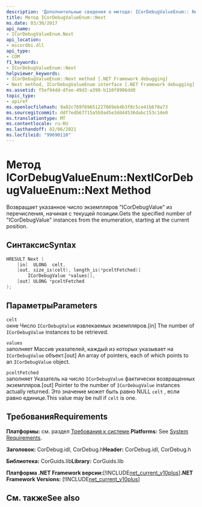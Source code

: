 ```yaml
---
description: 'Дополнительные сведения о методе: ICorDebugValueEnum:: Next'
title: Метод ICorDebugValueEnum::Next
ms.date: 03/30/2017
api_name:
- ICorDebugValueEnum.Next
api_location:
- mscordbi.dll
api_type:
- COM
f1_keywords:
- ICorDebugValueEnum::Next
helpviewer_keywords:
- ICorDebugValueEnum::Next method [.NET Framework debugging]
- Next method, ICorDebugValueEnum interface [.NET Framework debugging]
ms.assetid: f5ef94dd-dfee-49d3-a398-b110f8906dd8
topic_type:
- apiref
ms.openlocfilehash: 9a02c769f69651227669eb4b3f8c5ce41b670a73
ms.sourcegitcommit: ddf7edb67715a5b9a45e3dd44536dabc153c1de0
ms.translationtype: MT
ms.contentlocale: ru-RU
ms.lasthandoff: 02/06/2021
ms.locfileid: "99690110"
---
```

# <a name="icordebugvalueenumnext-method"></a><span data-ttu-id="b26d1-103">Метод ICorDebugValueEnum::Next</span><span class="sxs-lookup"><span data-stu-id="b26d1-103">ICorDebugValueEnum::Next Method</span></span>

<span data-ttu-id="b26d1-104">Возвращает указанное число экземпляров "ICorDebugValue" из перечисления, начиная с текущей позиции.</span><span class="sxs-lookup"><span data-stu-id="b26d1-104">Gets the specified number of "ICorDebugValue" instances from the enumeration, starting at the current position.</span></span>  
  
## <a name="syntax"></a><span data-ttu-id="b26d1-105">Синтаксис</span><span class="sxs-lookup"><span data-stu-id="b26d1-105">Syntax</span></span>  
  
```cpp  
HRESULT Next (  
    [in]  ULONG  celt,  
    [out, size_is(celt), length_is(*pceltFetched)]  
        ICorDebugValue *values[],  
    [out] ULONG *pceltFetched  
);  
```  
  
## <a name="parameters"></a><span data-ttu-id="b26d1-106">Параметры</span><span class="sxs-lookup"><span data-stu-id="b26d1-106">Parameters</span></span>  

 `celt`  
 <span data-ttu-id="b26d1-107">окне Число `ICorDebugValue` извлекаемых экземпляров.</span><span class="sxs-lookup"><span data-stu-id="b26d1-107">[in] The number of `ICorDebugValue` instances to be retrieved.</span></span>  
  
 `values`  
 <span data-ttu-id="b26d1-108">заполняет Массив указателей, каждый из которых указывает на `ICorDebugValue` объект.</span><span class="sxs-lookup"><span data-stu-id="b26d1-108">[out] An array of pointers, each of which points to an `ICorDebugValue` object.</span></span>  
  
 `pceltFetched`  
 <span data-ttu-id="b26d1-109">заполняет Указатель на число `ICorDebugValue` фактически возвращенных экземпляров.</span><span class="sxs-lookup"><span data-stu-id="b26d1-109">[out] Pointer to the number of `ICorDebugValue` instances actually returned.</span></span> <span data-ttu-id="b26d1-110">Это значение может быть равно NULL `celt` , если равно единице.</span><span class="sxs-lookup"><span data-stu-id="b26d1-110">This value may be null if `celt` is one.</span></span>  
  
## <a name="requirements"></a><span data-ttu-id="b26d1-111">Требования</span><span class="sxs-lookup"><span data-stu-id="b26d1-111">Requirements</span></span>  

 <span data-ttu-id="b26d1-112">**Платформы:** см. раздел [Требования к системе](../../get-started/system-requirements.md).</span><span class="sxs-lookup"><span data-stu-id="b26d1-112">**Platforms:** See [System Requirements](../../get-started/system-requirements.md).</span></span>  
  
 <span data-ttu-id="b26d1-113">**Заголовок:** CorDebug.idl, CorDebug.h</span><span class="sxs-lookup"><span data-stu-id="b26d1-113">**Header:** CorDebug.idl, CorDebug.h</span></span>  
  
 <span data-ttu-id="b26d1-114">**Библиотека:** CorGuids.lib</span><span class="sxs-lookup"><span data-stu-id="b26d1-114">**Library:** CorGuids.lib</span></span>  
  
 <span data-ttu-id="b26d1-115">**Платформа .NET Framework версии:**[!INCLUDE[net_current_v10plus](../../../../includes/net-current-v10plus-md.md)]</span><span class="sxs-lookup"><span data-stu-id="b26d1-115">**.NET Framework Versions:** [!INCLUDE[net_current_v10plus](../../../../includes/net-current-v10plus-md.md)]</span></span>  
  
## <a name="see-also"></a><span data-ttu-id="b26d1-116">См. также</span><span class="sxs-lookup"><span data-stu-id="b26d1-116">See also</span></span>
